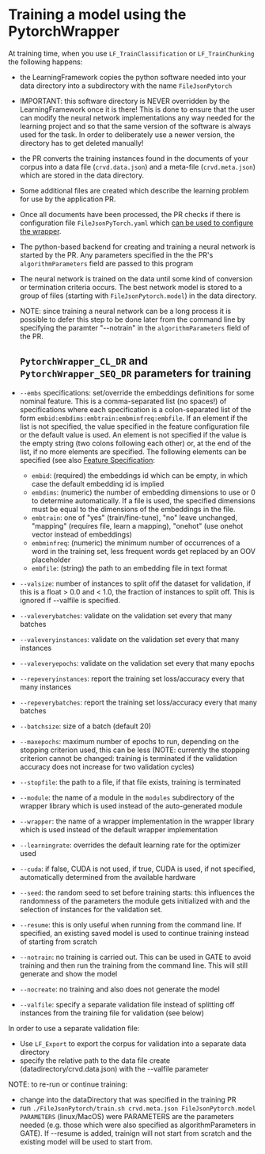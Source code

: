 # Training a model using the PytorchWrapper

At training time, when you use `LF_TrainClassification` or `LF_TrainChunking` the following
happens:
* the LearningFramework copies the python software needed into your data directory into a subdirectory with the name `FileJsonPytorch`
* IMPORTANT: this software directory is NEVER overridden by the LearningFramework once it is there! This is done to ensure that the user can modify the neural network implementations any way needed for the
learning project and so that the same version of the software is always used for the task.
In order to deliberately use a newer version, the directory has to get deleted manually!
* the PR converts the training instances found in the documents of your corpus into a data file
  (`crvd.data.json`) and a meta-file (`crvd.meta.json`) which are stored in the data directory.
* Some additional files are created which describe the learning problem for use by the application PR.
* Once all documents have been processed, the PR checks if there is configuration file `FileJsonPyTorch.yaml` which [can be used to configure the wrapper](WrapperConfig).
* The python-based backend for creating and training a neural network is started by the PR. Any parameters
  specified in the the PR's `algorithmParameters` field are passed to this program
* The neural network is trained on the data until some kind of conversion or termination criteria
  occurs. The best network model is stored to a group of files (starting with `FileJsonPytorch.model`)
   in the data directory.
* NOTE: since training a neural network can be a long process it is possible to defer this step
  to be done later from the command line by specifying the paramter "--notrain" in the `algorithmParameters` field of the PR.

  ## `PytorchWrapper_CL_DR` and `PytorchWrapper_SEQ_DR` parameters for training


* `--embs` specifications: set/override the embeddings definitions for some nominal feature. This is a comma-separated list
  (no spaces!) of specifications where each specification is a colon-separated list of the form
  `embid:embdims:embtrain:embminfreq:embfile`. If an element if the list is not specified, the value specified in
  the feature configuration file or the default value is used. An element is not specified if the value is the empty string
  (two colons following each other) or, at the end of the list, if no more elements are specified. The following elements
  can be specified (see also [Feature Specification](FeatureSpecification):
  * `embid`: (required) the embeddings id which can be empty, in which case the default embedding id is implied
  * `embdims`: (numeric) the number of embedding dimensions to use or 0 to determine automatically. If a file is used,
    the specified dimensions must be equal to the dimensions of the embeddings in the file.
  * `embtrain`: one of "yes" (train/fine-tune), "no" leave unchanged, "mapping" (requires file, learn a mapping),
    "onehot" (use onehot vector instead of embeddings)
  * `embminfreq`: (numeric) the minimum number of occurrences of a word in the training set, less frequent words get replaced
    by an OOV placeholder
  * `embfile`: (string) the path to an embedding file in text format
* `--valsize`: number of instances to split ofif the dataset for validation, if this is a float > 0.0 and < 1.0, the fraction of
  instances to split off. This is ignored if --valfile is specified.
* `--valeverybatches`: validate on the validation set every that many batches
* `--valeveryinstances`: validate on the validation set every that many instances
* `--valeveryepochs`: validate on the validation set every that many epochs
* `--repeveryinstances`: report the training set loss/accuracy every that many instances
* `--repeverybatches`: report the training set loss/accuracy every that many batches
* `--batchsize`: size of a batch (default 20)
* `--maxepochs`: maximum number of epochs to run, depending on the stopping criterion used, this can be less
  (NOTE: currently the stopping criterion cannot be changed: training is terminated if the validation accuracy
  does not increase for two validation cycles)
* `--stopfile`: the path to a file, if that file exists, training is terminated
* `--module`: the name of a module in the `modules` subdirectory of the wrapper library which is used instead of
  the auto-generated module
* `--wrapper`: the name of a wrapper implementation in the wrapper library which is used instead of the default
  wrapper implementation
* `--learningrate`: overrides the default learning rate for the optimizer used
* `--cuda`: if false, CUDA is not used, if true, CUDA is used, if not specified, automatically determined from the
  available hardware
* `--seed`: the random seed to set before training starts: this influences the randomness of the parameters the module
  gets initialized with and the selection of instances for the validation set.
* `--resume`: this is only useful when running from the command line. If specified, an existing saved model is used
  to continue training instead of starting from scratch
* `--notrain`: no training is carried out. This can be used in GATE to avoid training and then run the training
  from the command line. This will still generate and show the model
* `--nocreate`: no training and also does not generate the model
* `--valfile`: specify a separate validation file instead of splitting off instances from the training file for validation
  (see below)

In order to use a separate validation file:
* Use `LF_Export` to export the corpus for validation into a separate data directory
* specify the relative path to the data file create (datadirectory/crvd.data.json) with the --valfile parameter

NOTE: to re-run or continue training:
* change into the dataDirectory that was specified in the training PR
* run `./FileJsonPytorch/train.sh crvd.meta.json FileJsonPytorch.model PARAMETERS` (linux/MacOS) were PARAMETERS are the parameters
  needed (e.g. those which were also specified as algorithmParameters in GATE). If --resume is added, trainign will
  not start from scratch and the existing model will be used to start from.
